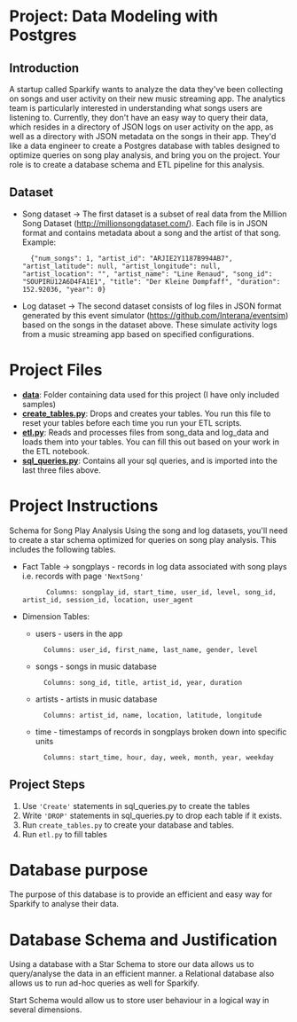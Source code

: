 # Project: Data Modeling with Postgres

## Introduction
A startup called Sparkify wants to analyze the data they've been collecting on songs and user activity on their new music streaming app. The analytics team is particularly interested in understanding what songs users are listening to. Currently, they don't have an easy way to query their data, which resides in a directory of JSON logs on user activity on the app, as well as a directory with JSON metadata on the songs in their app.
They'd like a data engineer to create a Postgres database with tables designed to optimize queries on song play analysis, and bring you on the project. Your role is to create a database schema and ETL pipeline for this analysis.


## Dataset

* Song dataset -> The first dataset is a subset of real data from the Million Song Dataset (http://millionsongdataset.com/). Each file is in JSON format and contains metadata about a song and the artist of that song. Example:

        {"num_songs": 1, "artist_id": "ARJIE2Y1187B994AB7", "artist_latitude": null, "artist_longitude": null, "artist_location": "", "artist_name": "Line Renaud", "song_id": "SOUPIRU12A6D4FA1E1", "title": "Der Kleine Dompfaff", "duration": 152.92036, "year": 0}

* Log dataset -> The second dataset consists of log files in JSON format generated by this event simulator (https://github.com/Interana/eventsim) based on the songs in the dataset above. These simulate activity logs from a music streaming app based on specified configurations.


# Project Files
* **[data](data)**: Folder containing data used for this project (I have only included samples)
* **[create_tables.py](create_tables.py)**:  Drops and creates your tables. You run this file to reset your tables before each time you run your ETL scripts.
* **[etl.py](etl.py)**: Reads and processes files from song_data and log_data and loads them into your tables. You can fill this out based on your work in the ETL notebook.
* **[sql_queries.py](sql_queries.py)**: Contains all your sql queries, and is imported into the last three files above.


# Project Instructions

Schema for Song Play Analysis
Using the song and log datasets, you'll need to create a star schema optimized for queries on song play analysis. This includes the following tables.

* Fact Table -> songplays - records in log data associated with song plays i.e. records with page `'NextSong'`
            
            Columns: songplay_id, start_time, user_id, level, song_id, artist_id, session_id, location, user_agent
* Dimension Tables:
    
    * users - users in the app
    
            Columns: user_id, first_name, last_name, gender, level
    * songs - songs in music database

            Columns: song_id, title, artist_id, year, duration
    * artists - artists in music database

            Columns: artist_id, name, location, latitude, longitude
    * time - timestamps of records in songplays broken down into specific units

            Columns: start_time, hour, day, week, month, year, weekday

## Project Steps
1. Use `'Create'` statements in sql_queries.py to create the tables
2. Write `'DROP'` statements in sql_queries.py to drop each table if it exists.
3. Run `create_tables.py` to create your database and tables.
4. Run `etl.py` to fill tables


# Database purpose
The purpose of this database is to provide an efficient and easy way for Sparkify to analyse their data.


# Database Schema and Justification
Using a database with a Star Schema to store our data allows us to query/analyse the data in an efficient manner.
a Relational database also allows us to run ad-hoc queries as well for Sparkify.

Start Schema would allow us to store user behaviour in a logical way in several dimensions.
